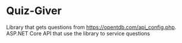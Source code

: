 # Quiz-Giver

Library that gets questions from https://opentdb.com/api_config.php. 
ASP.NET Core API that use the library to service questions 

